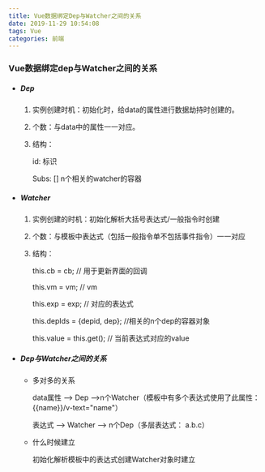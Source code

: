 ```yaml
---
title: Vue数据绑定Dep与Watcher之间的关系
date: 2019-11-29 10:54:08
tags: Vue
categories: 前端
---
```


### Vue数据绑定dep与Watcher之间的关系

- ##### **Dep**

  1. 实例创建时机：初始化时，给data的属性进行数据劫持时创建的。

  2. 个数：与data中的属性一一对应。

  3. 结构：

     id: 标识

     Subs: [] n个相关的watcher的容器

- ##### **Watcher**

  1. 实例创建的时机：初始化解析大括号表达式/一般指令时创建

  2. 个数：与模板中表达式（包括一般指令单不包括事件指令）一一对应

  3. 结构：

     this.cb = cb; // 用于更新界面的回调

     this.vm = vm; // vm

     this.exp = exp; // 对应的表达式

     this.depIds = {depid, dep}; //相关的n个dep的容器对象

     this.value = this.get(); // 当前表达式对应的value

- ##### **Dep与Watcher之间的关系**

  - 多对多的关系

    data属性 --> Dep -->n个Watcher（模板中有多个表达式使用了此属性： {{name}}/v-text="name"）

    表达式 --> Watcher --> n个Dep（多层表达式： a.b.c）

  - 什么时候建立

    初始化解析模板中的表达式创建Watcher对象时建立
